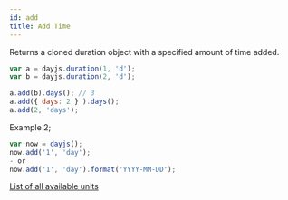 ```yaml
---
id: add
title: Add Time
---
```


Returns a cloned duration object with a specified amount of time added.

```javascript
var a = dayjs.duration(1, 'd');
var b = dayjs.duration(2, 'd');

a.add(b).days(); // 3
a.add({ days: 2 } ).days();
a.add(2, 'days');
```

Example 2;
```javascript
var now = dayjs();
now.add('1', 'day');
- or
now.add('1', 'day').format('YYYY-MM-DD');
```

[List of all available units](./creating#list-of-all-available-units)

